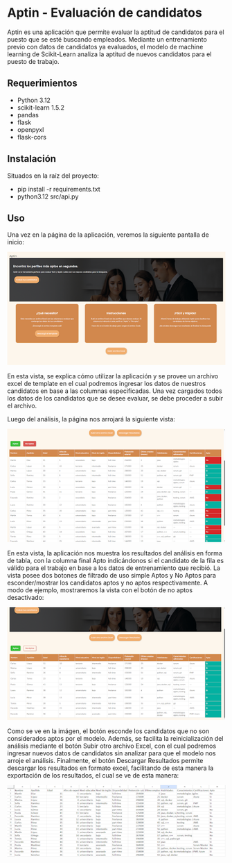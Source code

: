 # Aptin - Evaluación de candidatos

Aptin es una aplicación que permite evaluar la aptitud de candidatos para el puesto que se esté buscando empleados.
Mediante un entrenamiento previo con datos de candidatos ya evaluados, el modelo de machine learning de Scikit-Learn analiza la aptitud de nuevos candidatos para el puesto de trabajo.

## Requerimientos

* Python 3.12
* scikit-learn 1.5.2
* pandas
* flask
* openpyxl
* flask-cors

## Instalación

Situados en la raíz del proyecto: 

* pip install -r requirements.txt
* python3.12 src/api.py

## Uso
Una vez en la página de la aplicación, veremos la siguiente pantalla de inicio:

![Pantalla de inicio](img/inicio.jpg)

En esta vista, se explica cómo utilizar la aplicación y se provee un archivo excel de template en el cual podremos ingresar los datos de nuestros candidatos en base a las columnas especificadas. Una vez cargados todos los datos de los candidatos que se desee evaluar, se debe proceder a subir el archivo.

Luego del análisis, la página nos arrojará la siguiente vista:

![Análisis](img/analisis.jpg)

En esta vista, la aplicación nos muestra los resultados del análisis en forma de tabla, con la columna final Apto indicándonos si el candidato de la fila es válido para el trabajo en base a los datos de entrenamiento que recibió.
La vista posee dos botones de filtrado de uso simple Aptos y No Aptos para esconder/mostrar los candidatos aptos y no aptos respectivamente. A modo de ejemplo, mostraremos la vista con el botón de no aptos desactivado: 

![Filtro de no aptos desactivado](img/filtro-no-aptos-desactivado.jpg)

Como se ve en la imágen, el botón esconde los candidatos que no son considerados aptos por el modelo.
Además, se facilita la reinicialización del análisis mediante el botón Subir otro archivo Excel, con el cual podremos ingresar nuevos datos de candidatos sin analizar para que el modelo nos arroje el análisis.
Finalmente, el botón Descargar Resultados permite descargar los resultados en formato excel, facilitando de esta manera la exportación de los resultados, el cual se ve de esta manera:

![Excel de resultados](img/excel-resultados.jpg)
